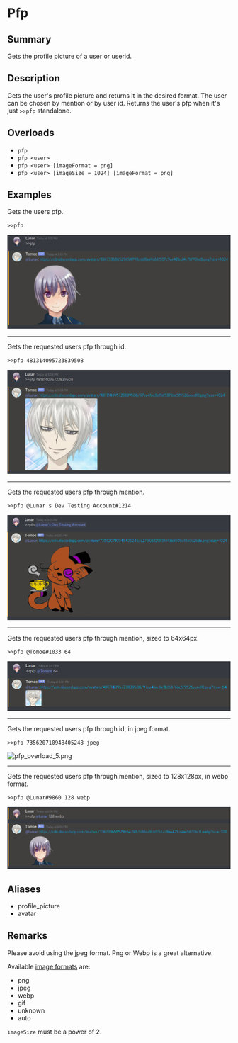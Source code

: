 # Pfp
## Summary
Gets the profile picture of a user or userid.

## Description
Gets the user's profile picture and returns it in the desired format. The user can be chosen by mention or by user id. Returns the user's pfp when it's just `>>pfp` standalone.

## Overloads
- `pfp`
- `pfp <user>`
- `pfp <user> [imageFormat = png]`
- `pfp <user> [imageSize = 1024] [imageFormat = png]`

## Examples
Gets the users pfp.

```
>>pfp 
```

![pfp_overload_1.png](/docs/images/pfp_overload_1.png)

<hr>

Gets the requested users pfp through id.
```
>>pfp 481314095723839508
```

![pfp_overload_2.png](/docs/images/pfp_overload_2.png)

<hr>

Gets the requested users pfp through mention.
```
>>pfp @Lunar's Dev Testing Account#1214
```

![pfp_overload_3.png](/docs/images/pfp_overload_3.png)

<hr>

Gets the requested users pfp through mention, sized to 64x64px.
```
>>pfp @Tomoe#1033 64
```

![pfp_overload_4.png](/docs/images/pfp_overload_4.png)

<hr>

Gets the requested users pfp through id, in jpeg format.
```
>>pfp 735620710948405248 jpeg
```

![pfp_overload_5.png](pfp_overload_5.png)

<hr>

Gets the requested users pfp through mention, sized to 128x128px, in webp format.
```
>>pfp @Lunar#9860 128 webp
```

![pfp_overload_6.png](/docs/images/pfp_overload_6.png)

## Aliases
- profile_picture
- avatar

## Remarks
Please avoid using the jpeg format. Png or Webp is a great alternative. 

Available [image formats](https://discord.com/developers/docs/reference#image-formatting-image-formats) are:
- png
- jpeg
- webp
- gif
- unknown
- auto

`imageSize` must be a power of 2.